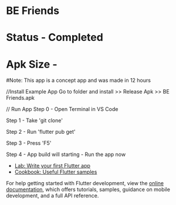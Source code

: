 # BE Friends
# Status - Completed
# Apk Size - 

#Note: This app is a concept app and was made in 12 hours

//Install Example App
Go to folder and install >> Release Apk >> BE Friends.apk

// Run App
Step 0 - Open Terminal in VS Code

Step 1 - Take 'git clone' 

Step 2 - Run 'flutter pub get'

Step 3 - Press 'F5'

Step 4 - App build will starting - Run the app now



- [Lab: Write your first Flutter app](https://docs.flutter.dev/get-started/codelab)
- [Cookbook: Useful Flutter samples](https://docs.flutter.dev/cookbook)

For help getting started with Flutter development, view the
[online documentation](https://docs.flutter.dev/), which offers tutorials,
samples, guidance on mobile development, and a full API reference.
